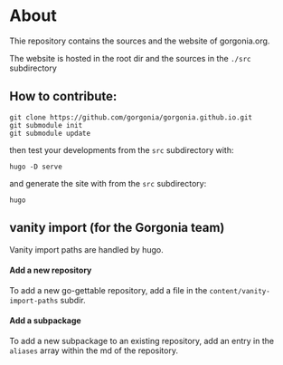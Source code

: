# About

Thie repository contains the sources and the website of gorgonia.org.

The website is hosted in the root dir and the sources in the `./src` subdirectory

## How to contribute:

```
git clone https://github.com/gorgonia/gorgonia.github.io.git
git submodule init
git submodule update
```

then test your developments from the `src` subdirectory with:

```
hugo -D serve
```

and generate the site with from the `src` subdirectory:

```
hugo
```

## vanity import (for the Gorgonia team)

Vanity import paths are handled by hugo.

#### Add a new repository

To add a new go-gettable repository, add a file in the `content/vanity-import-paths` subdir.

#### Add a subpackage

To add a new subpackage to an existing repository, add an entry in the `aliases` array within the md of the repository.

